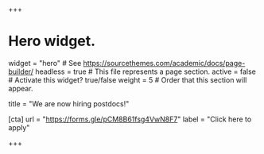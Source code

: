 +++
# Hero widget.
widget = "hero"  # See https://sourcethemes.com/academic/docs/page-builder/
headless = true  # This file represents a page section.
active = false  # Activate this widget? true/false
weight = 5  # Order that this section will appear.

title = "We are now hiring postdocs!"


[cta]
url = "https://forms.gle/pCM8B61fsg4VwN8F7"
label = "Click here to apply"

+++
